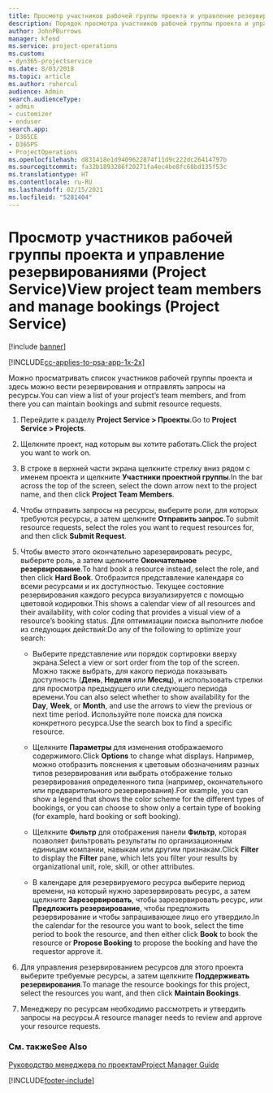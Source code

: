 ```yaml
---
title: Просмотр участников рабочей группы проекта и управление резервированиями
description: Порядок просмотра участников рабочей группы проекта и управление резервированиями в Project Service
author: JohnPBurrows
manager: kfend
ms.service: project-operations
ms.custom:
- dyn365-projectservice
ms.date: 8/03/2018
ms.topic: article
ms.author: ruhercul
audience: Admin
search.audienceType:
- admin
- customizer
- enduser
search.app:
- D365CE
- D365PS
- ProjectOperations
ms.openlocfilehash: d831418e1d9409622874f11d9c222dc26414797b
ms.sourcegitcommit: fa32b1893286f20271fa4ec4be8fc68bd135f53c
ms.translationtype: HT
ms.contentlocale: ru-RU
ms.lasthandoff: 02/15/2021
ms.locfileid: "5281404"
---
```

# <a name="view-project-team-members-and-manage-bookings-project-service"></a><span data-ttu-id="4d4c7-103">Просмотр участников рабочей группы проекта и управление резервированиями (Project Service)</span><span class="sxs-lookup"><span data-stu-id="4d4c7-103">View project team members and manage bookings (Project Service)</span></span>

[!include [banner](../includes/psa-now-project-operations.md)]

[!INCLUDE[cc-applies-to-psa-app-1x-2x](../includes/cc-applies-to-psa-app-1x-2x.md)]

<span data-ttu-id="4d4c7-104">Можно просматривать список участников рабочей группы проекта и здесь можно вести резервирования и отправлять запросы на ресурсы.</span><span class="sxs-lookup"><span data-stu-id="4d4c7-104">You can view a list of your project’s team members, and from there you can maintain bookings and submit resource requests.</span></span>  
  
1.  <span data-ttu-id="4d4c7-105">Перейдите к разделу **Project Service > Проекты**.</span><span class="sxs-lookup"><span data-stu-id="4d4c7-105">Go to **Project Service > Projects**.</span></span>  
  
2.  <span data-ttu-id="4d4c7-106">Щелкните проект, над которым вы хотите работать.</span><span class="sxs-lookup"><span data-stu-id="4d4c7-106">Click the project you want to work on.</span></span>  
  
3.  <span data-ttu-id="4d4c7-107">В строке в верхней части экрана щелкните стрелку вниз рядом с именем проекта и щелкните **Участники проектной группы**.</span><span class="sxs-lookup"><span data-stu-id="4d4c7-107">In the bar across the top of the screen, select the down arrow next to the project name, and then click **Project Team Members**.</span></span>  
  
4.  <span data-ttu-id="4d4c7-108">Чтобы отправить запросы на ресурсы, выберите роли, для которых требуются ресурсы, а затем щелкните **Отправить запрос**.</span><span class="sxs-lookup"><span data-stu-id="4d4c7-108">To submit resource requests, select the roles you want to request resources for, and then click **Submit Request**.</span></span>  
  
5.  <span data-ttu-id="4d4c7-109">Чтобы вместо этого окончательно зарезервировать ресурс, выберите роль, а затем щелкните **Окончательное резервирование**.</span><span class="sxs-lookup"><span data-stu-id="4d4c7-109">To hard book a resource instead, select the role, and then click **Hard Book**.</span></span> <span data-ttu-id="4d4c7-110">Отобразится представление календаря со всеми ресурсами и их доступностью. Текущее состояние резервирования каждого ресурса визуализируется с помощью цветовой кодировки.</span><span class="sxs-lookup"><span data-stu-id="4d4c7-110">This shows a calendar view of all resources and their availability, with color coding that provides a visual view of a resource’s booking status.</span></span> <span data-ttu-id="4d4c7-111">Для оптимизации поиска выполните любое из следующих действий:</span><span class="sxs-lookup"><span data-stu-id="4d4c7-111">Do any of the following to optimize your search:</span></span>  
  
    -   <span data-ttu-id="4d4c7-112">Выберите представление или порядок сортировки вверху экрана.</span><span class="sxs-lookup"><span data-stu-id="4d4c7-112">Select a view or sort order from the top of the screen.</span></span> <span data-ttu-id="4d4c7-113">Можно также выбрать, для какого периода показывать доступность (**День**, **Неделя** или **Месяц**), и использовать стрелки для просмотра предыдущего или следующего периода времени.</span><span class="sxs-lookup"><span data-stu-id="4d4c7-113">You can also select whether to show availability for the **Day**, **Week**, or **Month**, and use the arrows to view the previous or next time period.</span></span> <span data-ttu-id="4d4c7-114">Используйте поле поиска для поиска конкретного ресурса.</span><span class="sxs-lookup"><span data-stu-id="4d4c7-114">Use the search box to find a specific resource.</span></span>  
  
    -   <span data-ttu-id="4d4c7-115">Щелкните **Параметры** для изменения отображаемого содержимого.</span><span class="sxs-lookup"><span data-stu-id="4d4c7-115">Click **Options** to change what displays.</span></span> <span data-ttu-id="4d4c7-116">Например, можно отобразить пояснения к цветовым обозначениям разных типов резервирования или выбрать отображение только резервирования определенного типа (например, окончательного или предварительного резервирования).</span><span class="sxs-lookup"><span data-stu-id="4d4c7-116">For example, you can show a legend that shows the color scheme for the different types of bookings, or you can choose to show only a certain type of booking (for example, hard booking or soft booking).</span></span>  
  
    -   <span data-ttu-id="4d4c7-117">Щелкните **Фильтр** для отображения панели **Фильтр**, которая позволяет фильтровать результаты по организационным единицам компании, навыкам или другим признакам.</span><span class="sxs-lookup"><span data-stu-id="4d4c7-117">Click **Filter** to display the **Filter** pane, which lets you filter your results by organizational unit, role, skill, or other attributes.</span></span>  
  
    -   <span data-ttu-id="4d4c7-118">В календаре для резервируемого ресурса выберите период времени, на который нужно зарезервировать ресурс, а затем щелкните **Зарезервировать**, чтобы зарезервировать ресурс, или **Предложить резервирование**, чтобы предложить резервирование и чтобы запрашивающее лицо его утвердило.</span><span class="sxs-lookup"><span data-stu-id="4d4c7-118">In the calendar for the resource you want to book, select the time period to book the resource, and then either click **Book** to book the resource or **Propose Booking** to propose the booking and have the requestor approve it.</span></span>  
  
6.  <span data-ttu-id="4d4c7-119">Для управления резервированием ресурсов для этого проекта выберите требуемые ресурсы, а затем щелкните **Поддерживать резервирования**.</span><span class="sxs-lookup"><span data-stu-id="4d4c7-119">To manage the resource bookings for this project, select the resources you want, and then click **Maintain Bookings**.</span></span>  
  
7.  <span data-ttu-id="4d4c7-120">Менеджеру по ресурсам необходимо рассмотреть и утвердить запросы на ресурсы.</span><span class="sxs-lookup"><span data-stu-id="4d4c7-120">A resource manager needs to review and approve your resource requests.</span></span>  
  
### <a name="see-also"></a><span data-ttu-id="4d4c7-121">См. также</span><span class="sxs-lookup"><span data-stu-id="4d4c7-121">See Also</span></span>  
 [<span data-ttu-id="4d4c7-122">Руководство менеджера по проектам</span><span class="sxs-lookup"><span data-stu-id="4d4c7-122">Project Manager Guide</span></span>](../psa/project-manager-guide.md)


[!INCLUDE[footer-include](../includes/footer-banner.md)]